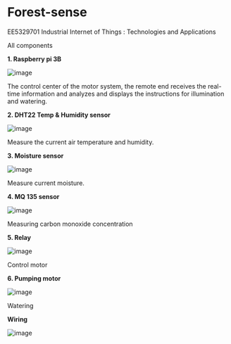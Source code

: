 # Forest-sense
EE5329701 Industrial Internet of Things : Technologies and Applications

All components

**1. Raspberry pi 3B**

![image](https://user-images.githubusercontent.com/56578804/71704677-a922a680-2e16-11ea-80b6-94bed40a5a35.png)

The control center of the motor system, the remote end receives the real-time information and analyzes and displays the instructions for illumination and watering.

**2. DHT22 Temp & Humidity sensor**

![image](https://user-images.githubusercontent.com/56578804/71704670-990ac700-2e16-11ea-9d71-80e6fe9b1b29.png)

Measure the current air temperature and humidity.

**3. Moisture sensor**

![image](https://user-images.githubusercontent.com/56578804/71704691-c8213880-2e16-11ea-958c-3b7dac6c6f4d.png)

Measure current moisture.

**4. MQ 135 sensor**

![image](https://user-images.githubusercontent.com/56578804/71704698-dff8bc80-2e16-11ea-9676-757e89b703ff.png)

​Measuring carbon monoxide concentration

**5. Relay**

![image](https://user-images.githubusercontent.com/56578804/71704708-f30b8c80-2e16-11ea-9f69-713028b7c310.png)

Control motor

**6. Pumping motor**

![image](https://user-images.githubusercontent.com/56578804/71704723-061e5c80-2e17-11ea-9bf8-67ac7b2607a5.png)

Watering

**Wiring**

![image](https://user-images.githubusercontent.com/56578804/71705530-3831bd80-2e1b-11ea-860d-932aceb50bae.png)
